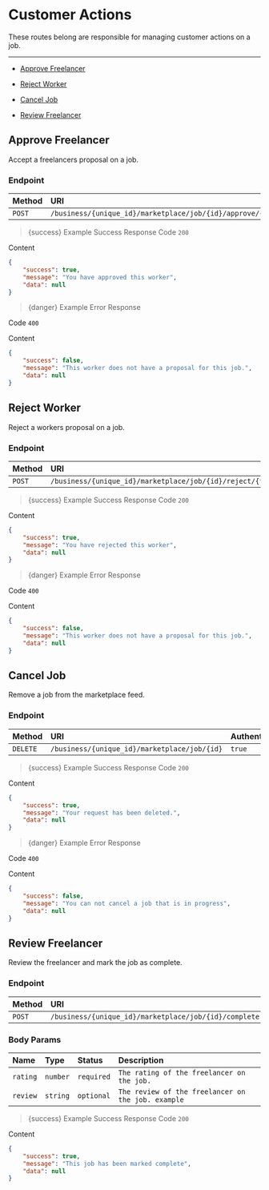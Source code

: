 # Customer Actions

These routes belong are responsible for managing customer actions on a job.

---

- [Approve Freelancer](#approve)


- [Reject Worker](#reject)


- [Cancel Job](#cancel)


- [Review Freelancer](#complete)



<a name="approve"></a>
## Approve Freelancer

Accept a freelancers proposal on a job.
### Endpoint
|Method|URI|Authentication|
|:-|:-|:-|
|`POST`|`/business/{unique_id}/marketplace/job/{id}/approve/{freelancer_id}`|`true`|




> {success} Example Success Response
Code `200`

Content

```json
{
    "success": true,
    "message": "You have approved this worker",
    "data": null
}

```

> {danger} Example Error Response

Code `400`

Content

```json
{
    "success": false,
    "message": "This worker does not have a proposal for this job.",
    "data": null
}

```



<a name="reject"></a>
## Reject Worker

Reject a workers proposal on a job.
### Endpoint
|Method|URI|Authentication|
|:-|:-|:-|
|`POST`|`/business/{unique_id}/marketplace/job/{id}/reject/{freelancer_id}`|`true`|




> {success} Example Success Response
Code `200`

Content

```json
{
    "success": true,
    "message": "You have rejected this worker",
    "data": null
}

```

> {danger} Example Error Response

Code `400`

Content

```json
{
    "success": false,
    "message": "This worker does not have a proposal for this job.",
    "data": null
}

```



<a name="cancel"></a>
## Cancel Job

Remove a job from the marketplace feed.
### Endpoint
|Method|URI|Authentication|
|:-|:-|:-|
|`DELETE`|`/business/{unique_id}/marketplace/job/{id}`|`true`|




> {success} Example Success Response
Code `200`

Content

```json
{
    "success": true,
    "message": "Your request has been deleted.",
    "data": null
}

```

> {danger} Example Error Response

Code `400`

Content

```json
{
    "success": false,
    "message": "You can not cancel a job that is in progress",
    "data": null
}

```



<a name="complete"></a>
## Review Freelancer

Review the freelancer and mark the job as complete.
### Endpoint
|Method|URI|Authentication|
|:-|:-|:-|
|`POST`|`/business/{unique_id}/marketplace/job/{id}/complete`|`true`|


### Body Params
|Name|Type|Status|Description|
|:-|:-|:-|:-|
|`rating`|`number`|`required`|`The rating of the freelancer on the job.`|
|`review`|`string`|`optional`|`The review of the freelancer on the job. example`|


> {success} Example Success Response
Code `200`

Content

```json
{
    "success": true,
    "message": "This job has been marked complete",
    "data": null
}

```


